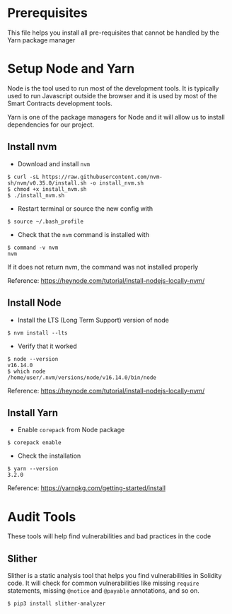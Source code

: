 # Prerequisites

This file helps you install all pre-requisites that cannot be handled by the Yarn package manager

# Setup Node and Yarn

Node is the tool used to run most of the development tools. It is typically used to run Javascript outside the browser and it is used by most of the Smart Contracts development tools.

Yarn is one of the package managers for Node and it will allow us to install dependencies for our project.

## Install nvm

-   Download and install `nvm`

```
$ curl -sL https://raw.githubusercontent.com/nvm-sh/nvm/v0.35.0/install.sh -o install_nvm.sh
$ chmod +x install_nvm.sh
$ ./install_nvm.sh
```

-   Restart terminal or source the new config with

```
$ source ~/.bash_profile
```

-   Check that the `nvm` command is installed with

```
$ command -v nvm
nvm
```

If it does not return nvm, the command was not installed properly

Reference: https://heynode.com/tutorial/install-nodejs-locally-nvm/

## Install Node

-   Install the LTS (Long Term Support) version of node

```
$ nvm install --lts
```

-   Verify that it worked

```
$ node --version
v16.14.0
$ which node
/home/user/.nvm/versions/node/v16.14.0/bin/node
```

Reference: https://heynode.com/tutorial/install-nodejs-locally-nvm/

## Install Yarn

-   Enable `corepack` from Node package

```
$ corepack enable
```

-   Check the installation

```
$ yarn --version
3.2.0
```

Reference: https://yarnpkg.com/getting-started/install

# Audit Tools

These tools will help find vulnerabilities and bad practices in the code

## Slither

Slither is a static analysis tool that helps you find vulnerabilities in Solidity code. It will check for common vulnerabilities like missing `require` statements, missing `@notice` and `@payable` annotations, and so on.

```
$ pip3 install slither-analyzer
```
